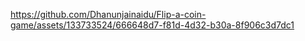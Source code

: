 

https://github.com/Dhanunjainaidu/Flip-a-coin-game/assets/133733524/666648d7-f81d-4d32-b30a-8f906c3d7dc1

